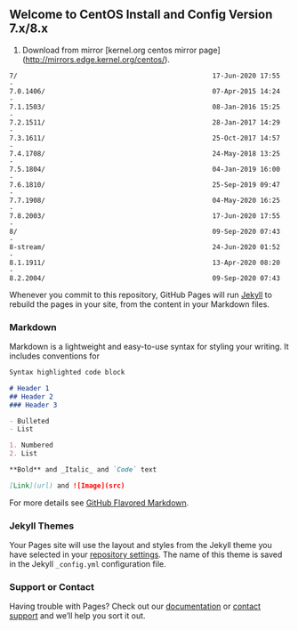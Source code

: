 ## Welcome to CentOS Install and Config Version 7.x/8.x

1. Download from mirror [kernel.org centos mirror page] (http://mirrors.edge.kernel.org/centos/).

```
7/                                                 17-Jun-2020 17:55       -
7.0.1406/                                          07-Apr-2015 14:24       -
7.1.1503/                                          08-Jan-2016 15:25       -
7.2.1511/                                          28-Jan-2017 14:29       -
7.3.1611/                                          25-Oct-2017 14:57       -
7.4.1708/                                          24-May-2018 13:25       -
7.5.1804/                                          04-Jan-2019 16:00       -
7.6.1810/                                          25-Sep-2019 09:47       -
7.7.1908/                                          04-May-2020 16:25       -
7.8.2003/                                          17-Jun-2020 17:55       -
8/                                                 09-Sep-2020 07:43       -
8-stream/                                          24-Jun-2020 01:52       -
8.1.1911/                                          13-Apr-2020 08:20       -
8.2.2004/                                          09-Sep-2020 07:43 
```

Whenever you commit to this repository, GitHub Pages will run [Jekyll](https://jekyllrb.com/) to rebuild the pages in your site, from the content in your Markdown files.

### Markdown

Markdown is a lightweight and easy-to-use syntax for styling your writing. It includes conventions for

```markdown
Syntax highlighted code block

# Header 1
## Header 2
### Header 3

- Bulleted
- List

1. Numbered
2. List

**Bold** and _Italic_ and `Code` text

[Link](url) and ![Image](src)
```

For more details see [GitHub Flavored Markdown](https://guides.github.com/features/mastering-markdown/).

### Jekyll Themes

Your Pages site will use the layout and styles from the Jekyll theme you have selected in your [repository settings](https://github.com/shibucv/centos/settings). The name of this theme is saved in the Jekyll `_config.yml` configuration file.

### Support or Contact

Having trouble with Pages? Check out our [documentation](https://docs.github.com/categories/github-pages-basics/) or [contact support](https://github.com/contact) and we’ll help you sort it out.
